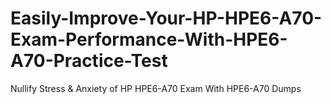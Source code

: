 # Easily-Improve-Your-HP-HPE6-A70-Exam-Performance-With-HPE6-A70-Practice-Test
Nullify Stress &amp; Anxiety of HP HPE6-A70 Exam With HPE6-A70 Dumps
